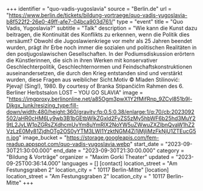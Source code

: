 +++
identifier = "quo-vadis-yugoslavia"
source = "Berlin.de"
url = "https://www.berlin.de/tickets/bildung-vortraege/quo-vadis-yugoslavia-b8f522f2-26e0-49ff-afe7-04bca903d761/"
type = "event"
title = "Quo Vadis, Yugoslavia?"
subtitle = "Talk"
description = "Wie kann die Kunst dazu beitragen, die Kontinuität des Konflikts zu erkennen, wenn die Politik dies versäumt? Obwohl die Jugoslawienkriege vor mehr als 25 Jahren beendet wurden, prägt ihr Erbe noch immer die sozialen und politischen Realitäten in den postjugoslawischen Gesellschaften. In der Podiumsdiskussion erörtern die Künstlerinnen, die sich in ihren Werken mit konservativer Geschlechterpolitik, Geschlechternormen und Feindschaftskonstruktionen auseinandersetzen, die durch den Krieg entstanden sind und verstärkt wurden, diese Fragen aus weiblicher Sicht.Motiv © Mladen Stilinović: Pjevaj! (Sing!), 1980. By courtesy of Branka StipančićIm Rahmen des 6. Berliner Herbstsalon LOST – YOU GO SLAVIA"
image = "https://imgproxy.berlinonline.net/a85Ogm3pwX1Y2fMifRnp_9ZCvl851b9l-Djkgx_Iunk/resizing_type:fill-down/width:480/height:360/gravity:fp:0.5:0.38/enlarge:1/q:70/cb:2023092502/aHR0cHM6Ly9wb3B1bGEtbWlkZGxld2FyZS5zMy5hbWF6b25hd3MuY29tL2JvLW1pZGRsZXdhcmUvYm8uYmRlX2NoYW5uZWwuZXZlbnQvaW1hZ2VzLzE0My81ZjdhOTg2OS0yYTM3LWI1YzktNGM4Zi1jMjljMzFkNjU1ZTEucG5n.jpg"
image_bucket = "https://storage.googleapis.com/fem-readup.appspot.com/quo-vadis-yugoslavia.webp"
start_date = "2023-09-30T21:30:00.000"
end_date = "2023-09-30T21:30:00.000"
category = "Bildung & Vorträge"
organizer = "Maxim Gorki Theater"
updated = "2023-09-25T00:36:14.000"
languages = []
[contact]
location_street = "Am Festungsgraben 2"
location_city = " 10117 Berlin-Mitte"
[location]
location_street = "Am Festungsgraben 2"
location_city = " 10117 Berlin-Mitte"
+++